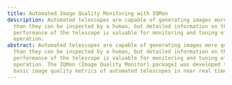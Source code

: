 ```yaml
---
title: Automated Image Quality Monitoring with IQMon
description: Automated telescopes are capable of generating images more quickly
  than they can be inspected by a human, but detailed information on the
  performance of the telescope is valuable for monitoring and tuning of their
  operation.
abstract: Automated telescopes are capable of generating images more quickly
  than they can be inspected by a human, but detailed information on the
  performance of the telescope is valuable for monitoring and tuning of their
  operation. The IQMon (Image Quality Monitor) package1 was developed to provide
  basic image quality metrics of automated telescopes in near real time.
---
```


